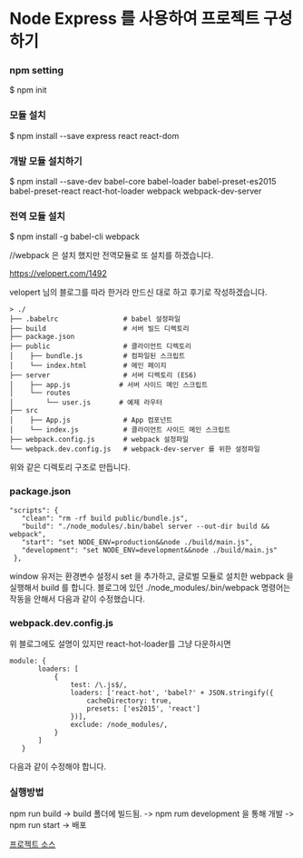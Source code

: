 # Node Express 를 사용하여 프로젝트 구성하기

### npm setting
$ npm init

### 모듈 설치
$ npm install --save express react react-dom

### 개발 모듈 설치하기
$ npm install --save-dev babel-core babel-loader babel-preset-es2015 babel-preset-react react-hot-loader webpack webpack-dev-server

### 전역 모듈 설치
$ npm install -g babel-cli webpack

//webpack 은 설치 했지만 전역모듈로 또 설치를 하겠습니다.

https://velopert.com/1492

velopert 님의 블로그를 따라 한거라 만드신 대로 하고 후기로 작성하겠습니다.

```
> ./
├── .babelrc                # babel 설정파일
├── build                   # 서버 빌드 디렉토리
├── package.json
├── public                  # 클라이언트 디렉토리
│    ├── bundle.js          # 컴파일된 스크립트
│    └── index.html         # 메인 페이지
├── server                  # 서버 디렉토리 (ES6)
│    ├── app.js            # 서버 사이드 메인 스크립트
│    └── routes
│        └── user.js       # 예제 라우터
├── src
│    ├── App.js             # App 컴포넌트
│    └── index.js           # 클라이언트 사이드 메인 스크립트
├── webpack.config.js       # webpack 설정파일
└── webpack.dev.config.js   # webpack-dev-server 를 위한 설정파일
```

위와 같은 디렉토리 구조로 만듭니다.

### package.json
```
"scripts": {
   "clean": "rm -rf build public/bundle.js",
   "build": "./node_modules/.bin/babel server --out-dir build && webpack",
   "start": "set NODE_ENV=production&&node ./build/main.js",
   "development": "set NODE_ENV=development&&node ./build/main.js"
 },
```
window 유저는 환경변수 설정시 set 을 추가하고, 글로벌 모듈로 설치한 webpack 을 실행해서 build 를 합니다. 블로그에 있던 ./node_modules/.bin/webpack 명령어는 작동을 안해서 다음과 같이 수정했습니다.

### webpack.dev.config.js
위 블로그에도 설명이 있지만 react-hot-loader를 그냥 다운하시면

 ```
 module: {
        loaders: [
            {
                test: /\.js$/,
                loaders: ['react-hot', 'babel?' + JSON.stringify({
                    cacheDirectory: true,
                    presets: ['es2015', 'react']
                })],
                exclude: /node_modules/,
            }
        ]
    }
 ```
 다음과 같이 수정해야 합니다.


 ### 실행방법

 npm run build   ->   build 폴더에 빌드됨. -> npm rum development 을 통해 개발  -> npm run start  -> 배포

 [프로젝트 소스][1]

[1]: https://github.com/we-are-developer/we-are-react/tree/master/08.Node-express-setting/react-express-template
